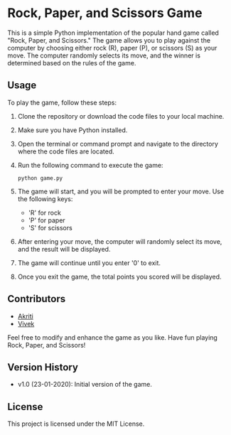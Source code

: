 # Rock, Paper, and Scissors Game

This is a simple Python implementation of the popular hand game called "Rock, Paper, and Scissors." The game allows you to play against the computer by choosing either rock (R), paper (P), or scissors (S) as your move. The computer randomly selects its move, and the winner is determined based on the rules of the game.

## Usage

To play the game, follow these steps:

1. Clone the repository or download the code files to your local machine.
2. Make sure you have Python installed.
3. Open the terminal or command prompt and navigate to the directory where the code files are located.
4. Run the following command to execute the game:

   ```
   python game.py
   ```

5. The game will start, and you will be prompted to enter your move. Use the following keys:

   - 'R' for rock
   - 'P' for paper
   - 'S' for scissors

6. After entering your move, the computer will randomly select its move, and the result will be displayed.
7. The game will continue until you enter '0' to exit.
8. Once you exit the game, the total points you scored will be displayed.

## Contributors

- [Akriti](https://github.com/akritij121)
- [Vivek](https://github.com/Volatile-Viv)


Feel free to modify and enhance the game as you like. Have fun playing Rock, Paper, and Scissors!

## Version History

- v1.0 (23-01-2020): Initial version of the game.

## License

This project is licensed under the MIT License.
